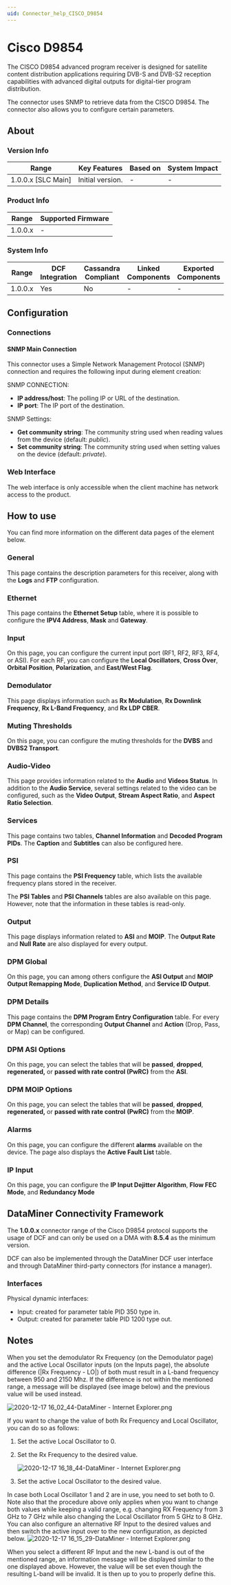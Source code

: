 ```yaml
---
uid: Connector_help_CISCO_D9854
---
```


# Cisco D9854

The CISCO D9854 advanced program receiver is designed for satellite content distribution applications requiring DVB-S and DVB-S2 reception capabilities with advanced digital outputs for digital-tier program distribution.

The connector uses SNMP to retrieve data from the CISCO D9854. The connector also allows you to configure certain parameters.

## About

### Version Info

| Range                | Key Features     | Based on     | System Impact     |
|----------------------|------------------|--------------|-------------------|
| 1.0.0.x [SLC Main]   | Initial version. | -            | -                 |

### Product Info

| Range     | Supported Firmware     |
|-----------|------------------------|
| 1.0.0.x   | -                      |

### System Info

| Range     | DCF Integration     | Cassandra Compliant     | Linked Components     | Exported Components     |
|-----------|---------------------|-------------------------|-----------------------|-------------------------|
| 1.0.0.x   | Yes                 | No                      | -                     | -                       |

## Configuration

### Connections

#### SNMP Main Connection

This connector uses a Simple Network Management Protocol (SNMP) connection and requires the following input during element creation:

SNMP CONNECTION:

- **IP address/host**: The polling IP or URL of the destination.
- **IP port**: The IP port of the destination.

SNMP Settings:

- **Get community string**: The community string used when reading values from the device (default: *public*).
- **Set community string**: The community string used when setting values on the device (default: *private*).

### Web Interface

The web interface is only accessible when the client machine has network access to the product.

## How to use

You can find more information on the different data pages of the element below.

### General

This page contains the description parameters for this receiver, along with the **Logs** and **FTP** configuration.

### Ethernet

This page contains the **Ethernet Setup** table, where it is possible to configure the **IPV4 Address**, **Mask** and **Gateway**.

### Input

On this page, you can configure the current input port (RF1, RF2, RF3, RF4, or ASI). For each RF, you can configure the **Local Oscillators**, **Cross Over**, **Orbital Position**, **Polarization**, and **East/West Flag**.

### Demodulator

This page displays information such as **Rx Modulation**, **Rx Downlink Frequency**, **Rx L-Band Frequency**, and **Rx LDP CBER**.

### Muting Thresholds

On this page, you can configure the muting thresholds for the **DVBS** and **DVBS2 Transport**.

### Audio-Video

This page provides information related to the **Audio** and **Videos Status**. In addition to the **Audio Service**, several settings related to the video can be configured, such as the **Video Output**, **Stream Aspect Ratio**, and **Aspect Ratio Selection**.

### Services

This page contains two tables, **Channel Information** and **Decoded Program PIDs**. The **Caption** and **Subtitles** can also be configured here.

### PSI

This page contains the **PSI Frequency** table, which lists the available frequency plans stored in the receiver.

The **PSI Tables** and **PSI Channels** tables are also available on this page. However, note that the information in these tables is read-only.

### Output

This page displays information related to **ASI** and **MOIP**. The **Output Rate** and **Null Rate** are also displayed for every output.

### DPM Global

On this page, you can among others configure the **ASI Output** and **MOIP Output Remapping Mode**, **Duplication Method**, and **Service ID Output**.

### DPM Details

This page contains the **DPM Program Entry Configuration** table. For every **DPM Channel**, the corresponding **Output Channel** and **Action** (Drop, Pass, or Map) can be configured.

### DPM ASI Options

On this page, you can select the tables that will be **passed**, **dropped**, **regenerated,** or **passed with rate control (PwRC)** from the **ASI**.

### DPM MOIP Options

On this page, you can select the tables that will be **passed**, **dropped**, **regenerated,** or **passed with rate control** **(PwRC)** from the **MOIP**.

### Alarms

On this page, you can configure the different **alarms** available on the device. The page also displays the **Active Fault List** table.

### IP Input

On this page, you can configure the **IP Input Dejitter Algorithm**, **Flow FEC Mode**, and **Redundancy Mode**

## DataMiner Connectivity Framework

The **1.0.0.x** connector range of the Cisco D9854 protocol supports the usage of DCF and can only be used on a DMA with **8.5.4** as the minimum version.

DCF can also be implemented through the DataMiner DCF user interface and through DataMiner third-party connectors (for instance a manager).

### Interfaces

Physical dynamic interfaces:

- Input: created for parameter table PID 350 type in.
- Output: created for parameter table PID 1200 type out.

## Notes

When you set the demodulator Rx Frequency (on the Demodulator page) and the active Local Oscillator inputs (on the Inputs page), the absolute difference (\|Rx Frequency - LO\|) of both must result in a L-band frequency between 950 and 2150 Mhz. If the difference is not within the mentioned range, a message will be displayed (see image below) and the previous value will be used instead.

![2020-12-17 16_02_44-DataMiner - Internet Explorer.png](~/connector/images/CISCO_D9854_2020-12-17_16_02_44-DataMiner_-_Internet_Explorer.png)

If you want to change the value of both Rx Frequency and Local Oscillator, you can do so as follows:

1. Set the active Local Oscillator to 0.

1. Set the Rx Frequency to the desired value.

   ![2020-12-17 16_18_44-DataMiner - Internet Explorer.png](~/connector/images/CISCO_D9854_2020-12-17_16_18_44-DataMiner_-_Internet_Explorer.png)

1. Set the active Local Oscillator to the desired value.

In case both Local Oscillator 1 and 2 are in use, you need to set both to 0. Note also that the procedure above only applies when you want to change both values while keeping a valid range, e.g. changing RX Frequency from 3 GHz to 7 GHz while also changing the Local Oscillator from 5 GHz to 8 GHz.
You can also configure an alternative RF Input to the desired values and then switch the active input over to the new configuration, as depicted below.
![2020-12-17 16_15_29-DataMiner - Internet Explorer.png](~/connector/images/CISCO_D9854_2020-12-17_16_15_29-DataMiner_-_Internet_Explorer.png)

When you select a different RF Input and the new L-band is out of the mentioned range, an information message will be displayed similar to the one displayed above. However, the value will be set even though the resulting L-band will be invalid. It is then up to you to properly define this.
